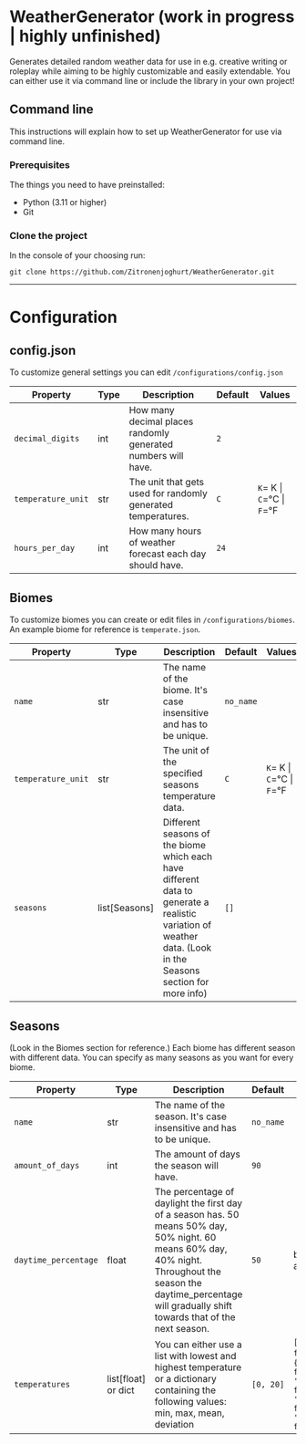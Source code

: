 # WeatherGenerator (work in progress | highly unfinished)
Generates detailed random weather data for use in e.g. creative writing or roleplay while aiming to be highly customizable and easily extendable. You can either use it via command line or include the library in your own project!

## Command line
This instructions will explain how to set up WeatherGenerator for use via command line.

### Prerequisites
The things you need to have preinstalled:
- Python (3.11 or higher)
- Git

### Clone the project
In the console of your choosing run:
```
git clone https://github.com/Zitronenjoghurt/WeatherGenerator.git
```

---------------------------------------

# Configuration

## config.json
To customize general settings you can edit `/configurations/config.json`

|Property|Type|Description|Default|Values|
|---|---|---|---|---|
|`decimal_digits`|int|How many decimal places randomly generated numbers will have.|`2`||
|`temperature_unit`|str|The unit that gets used for randomly generated temperatures.|`C`|`K`= K \| `C`=°C \| `F`=°F
|`hours_per_day`|int|How many hours of weather forecast each day should have.|`24`||

## Biomes
To customize biomes you can create or edit files in `/configurations/biomes`. An example biome for reference is `temperate.json`.

|Property|Type|Description|Default|Values|
|---|---|---|---|---|
|`name`|str|The name of the biome. It's case insensitive and has to be unique.|`no_name`||
|`temperature_unit`|str|The unit of the specified seasons temperature data.|`C`|`K`= K \| `C`=°C \| `F`=°F
|`seasons`|list[Seasons]|Different seasons of the biome which each have different data to generate a realistic variation of weather data. (Look in the Seasons section for more info)|`[]`||

## Seasons
(Look in the Biomes section for reference.) Each biome has different season with different data. You can specify as many seasons as you want for every biome.

|Property|Type|Description|Default|Values|
|---|---|---|---|---|
|`name`|str|The name of the season. It's case insensitive and has to be unique.|`no_name`||
|`amount_of_days`|int|The amount of days the season will have.|`90`||
|`daytime_percentage`|float|The percentage of daylight the first day of a season has. 50 means 50% day, 50% night. 60 means 60% day, 40% night. Throughout the season the daytime_percentage will gradually shift towards that of the next season.|`50`| between 0 and 100|
|`temperatures`|list[float] or dict|You can either use a list with lowest and highest temperature or a dictionary containing the following values: min, max, mean, deviation|`[0, 20]`|`[float, float]` or `{'min': float, 'max': float, 'mean': float, 'deviation': float}`|